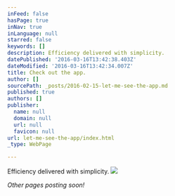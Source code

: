 ```yaml
---
inFeed: false
hasPage: true
inNav: true
inLanguage: null
starred: false
keywords: []
description: Efficiency delivered with simplicity.
datePublished: '2016-03-16T13:42:38.403Z'
dateModified: '2016-03-16T13:42:34.007Z'
title: Check out the app.
author: []
sourcePath: _posts/2016-02-15-let-me-see-the-app.md
published: true
authors: []
publisher:
  name: null
  domain: null
  url: null
  favicon: null
url: let-me-see-the-app/index.html
_type: WebPage

---
```

Efficiency delivered with simplicity.
![](https://s3-us-west-2.amazonaws.com/the-grid-img/p/d478625f85dc8dfebc9e4844e54757dfa9df7eee.jpg)

_Other pages posting soon!_